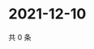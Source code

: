 # 2021-12-10

共 0 条

<!-- BEGIN WEIBO -->
<!-- 最后更新时间 Fri Dec 10 2021 21:16:56 GMT+0800 (China Standard Time) -->

<!-- END WEIBO -->
